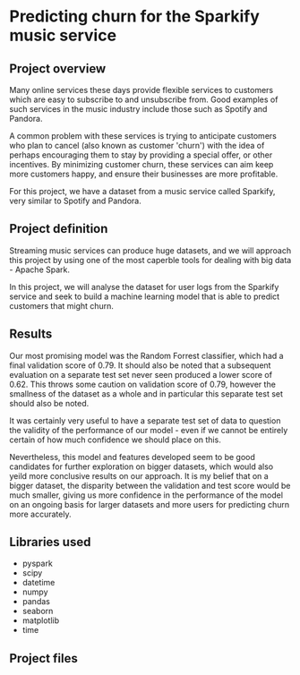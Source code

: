 # Predicting churn for the Sparkify music service

## Project overview
Many online services these days provide flexible services to customers which are easy to subscribe to and unsubscribe from. Good examples of such services in the music industry include those such as Spotify and Pandora.

A common problem with these services is trying to anticipate customers who plan to cancel (also known as customer 'churn') with the idea of perhaps encouraging them to stay by providing a special offer, or other incentives. By minimizing customer churn, these services can aim keep more customers happy, and ensure their businesses are more profitable.

For this project, we have a dataset from a music service called Sparkify, very similar to Spotify and Pandora.

## Project definition
Streaming music services can produce huge datasets, and we will approach this project by using one of the most caperble tools for dealing with big data - Apache Spark.

In this project, we will analyse the dataset for user logs from the Sparkify service and seek to build a machine learning model that is able to predict customers that might churn.

## Results

Our most promising model was the Random Forrest classifier, which had a final validation score of 0.79. It should also be noted that a subsequent evaluation on a separate test set never seen produced a lower score of 0.62. This throws some caution on validation score of 0.79, however the smallness of the dataset as a whole and in particular this separate test set should also be noted.

It was certainly very useful to have a separate test set of data to question the validity of the performance of our model - even if we cannot be entirely certain of how much confidence we should place on this.

Nevertheless, this model and features developed seem to be good candidates for further exploration on bigger datasets, which would also yeild more conclusive results on our approach. It is my belief that on a bigger dataset, the disparity between the validation and test score would be much smaller, giving us more confidence in the performance of the model on an ongoing basis for larger datasets and more users for predicting churn more accurately.

## Libraries used

- pyspark
- scipy
- datetime
- numpy
- pandas
- seaborn
- matplotlib
- time

## Project files
